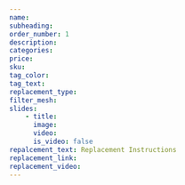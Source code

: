 ```yaml
---
name:
subheading:
order_number: 1
description:
categories:
price:
sku:
tag_color:
tag_text:
replacement_type: 
filter_mesh: 
slides:
    - title:
      image:
      video:
      is_video: false
repalcement_text: Replacement Instructions
replacement_link: 
replacement_video: 
---
```

